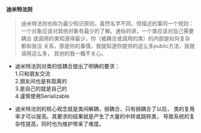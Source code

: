 #### 迪米特法则
> 迪米特法则也称为最少知识原则，虽然名字不同，但描述的事同一个规则：
>一个对象应该对其他对象有最少的了解。通俗的讲，一个类应该对自己需要耦合
>或调用的类知道得最少，你（被耦合或调用的类）的内部是如何复杂都和我没
>关系，那是你的事情，我就知道你提供的这么多public方法，我就调用这么多，
>其他的我一概不关心。

* 迪米特法则对类的低耦合提出了明确的要求：  
1.只和朋友交流  
2.朋友间也是有距离的  
3.是自己的就是自己的  
4.谨慎使用Serializable

* 迪米特法则的核心观念就是类间解耦，弱耦合，只有弱耦合了以后，
类的复用率才可以提高。其要求的结果就是产生了大量的中转或跳转类，
导致系统的复杂性提高，同时也为维护带来了难度。